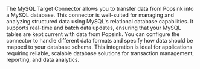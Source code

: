 The MySQL Target Connector allows you to transfer data from Popsink into a MySQL database. This connector is well-suited for managing and analyzing structured data using MySQL's relational database capabilities. It supports real-time and batch data updates, ensuring that your MySQL tables are kept current with data from Popsink. You can configure the connector to handle different data formats and specify how data should be mapped to your database schema. This integration is ideal for applications requiring reliable, scalable database solutions for transaction management, reporting, and data analytics.